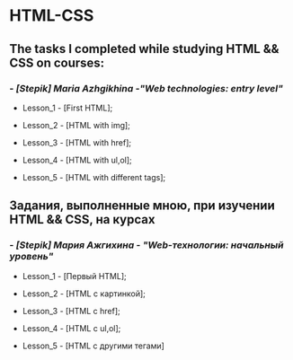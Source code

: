 # HTML-CSS
## **The tasks I completed while studying HTML && CSS on courses:**
### - ***[Stepik] Maria Azhgikhina -"Web technologies: entry level"***

  - Lesson_1 - [First HTML];
  
  - Lesson_2 - [HTML with img];
  
  - Lesson_3 - [HTML with href];

  - Lesson_4 - [HTML with ul,ol];
  
  - Lesson_5 - [HTML with different tags];
  
## **Задания, выполненные мною, при изучении HTML && CSS, на курсах**
### - ***[Stepik] Мария Ажгихина - "Web-технологии: начальный уровень"***

  - Lesson_1 - [Первый HTML];
  
  - Lesson_2 - [HTML с картинкой];
  
  - Lesson_3 - [HTML с href];

  - Lesson_4 - [HTML с ul,ol];
  
  - Lesson_5 - [HTML с другими тегами]
